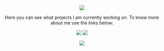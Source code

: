 <p align="center">
  <img src="https://media1.tenor.com/images/e884f717b42f78f0792d914117cd010d/tenor.gif?itemid=9442662"/>
</p>

<p align="center"> Here you can see what projects I am currently working on. To know more about me use the links below: </p>

<p align="center">
  <a href="https://twitter.com/prajjwaldimri" target="_blank"><img src="https://img.shields.io/badge/Twitter-%40PrajjwalDimri-blue?style=for-the-badge" /></a>
  <a href="https://prajjwal.me" target="_blank"><img src="https://img.shields.io/website?style=for-the-badge&up_message=Still%20Up&url=https%3A%2F%2Fprajjwal.me" /></a>
</p>

<p align="center">
  <img align="center" src="https://github-readme-stats.vercel.app/api?username=prajjwaldimri&count_private=true&show_icons=true&theme=onedark"/>  
</p>

